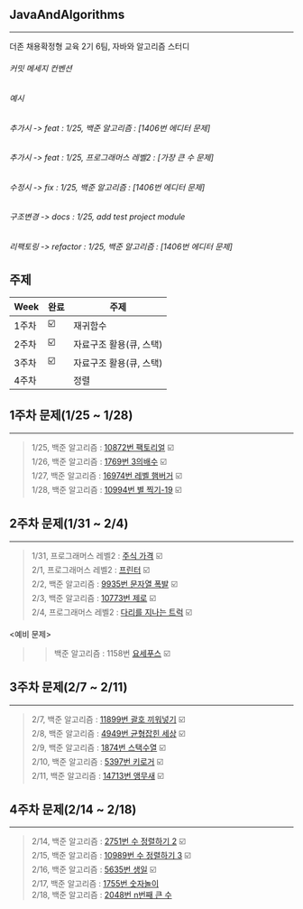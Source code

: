 ## JavaAndAlgorithms 
---------------------
더존 채용확정형 교육 2기 6팀, 자바와 알고리즘 스터디 </br>

###### 커밋 메세지 컨벤션</br>
###### 예시
###### 추가시 -> feat : 1/25, 백준 알고리즘 : [1406번 에디터 문제] 
###### 추가시 -> feat : 1/25, 프로그래머스 레벨2 : [가장 큰 수 문제] 
###### 수정시 -> fix : 1/25, 백준 알고리즘 : [1406번 에디터 문제] 
###### 구조변경 -> docs : 1/25, add test project module  
###### 리팩토링 -> refactor : 1/25, 백준 알고리즘 : [1406번 에디터 문제] 

주제
-------------------------------
| Week | 완료 |주제 |
| ------ | -- |----------- |
| 1주차 | ☑️ | 재귀함수 |
| 2주차 | ☑️ | 자료구조 활용(큐, 스택) |
| 3주차 | ☑️ | 자료구조 활용(큐, 스택) |
| 4주차 |  | 정렬 |

## 1주차 문제(1/25 ~ 1/28)
------------------------------
> 1/25, 백준 알고리즘 : [10872번 팩토리얼](https://www.acmicpc.net/problem/10872) ☑️ </br>
> 1/26, 백준 알고리즘 : [1769번 3의배수](https://www.acmicpc.net/problem/1769) ☑️ </br>
> 1/27, 백준 알고리즘 : [16974번 레벨 햄버거](https://www.acmicpc.net/problem/16974) ☑️ </br>
> 1/28, 백준 알고리즘 : [10994번 별 찍기-19](https://www.acmicpc.net/problem/10994) ☑️ </br>

## 2주차 문제(1/31 ~ 2/4)
------------------------------
> 1/31, 프로그래머스 레벨2 : [주식 가격](https://programmers.co.kr/learn/courses/30/lessons/42584) ☑️ </br>
> 2/1, 프로그래머스 레벨2 : [프린터](https://programmers.co.kr/learn/courses/30/lessons/42587) ☑️ </br>
> 2/2, 백준 알고리즘 : [9935번 문자열 폭발](https://www.acmicpc.net/problem/9935) ☑️ </br>
> 2/3, 백준 알고리즘 : [10773번 제로](https://www.acmicpc.net/problem/10773) ☑️ </br>
> 2/4, 프로그래머스 레벨2 : [다리를 지나는 트럭](https://programmers.co.kr/learn/courses/30/lessons/42583) ☑️ </br>

<예비 문제> </br>
>	>백준 알고리즘 : 1158번 [요세푸스](https://www.acmicpc.net/problem/1158) ☑️ </br>

## 3주차 문제(2/7 ~ 2/11)
------------------------------
> 2/7, 백준 알고리즘 : [11899번 괄호 끼워넣기](https://www.acmicpc.net/problem/11899) ☑️ </br>
> 2/8, 백준 알고리즘 : [4949번 균형잡힌 세상](https://www.acmicpc.net/problem/4949) ☑️ </br>
> 2/9, 백준 알고리즘 : [1874번 스택수열](https://www.acmicpc.net/problem/1874) ☑️ </br>
> 2/10, 백준 알고리즘 : [5397번 키로거](https://www.acmicpc.net/problem/5397) ☑️ </br>
> 2/11, 백준 알고리즘 : [14713번 앵무새](https://www.acmicpc.net/problem/14713) ☑️ </br>

## 4주차 문제(2/14 ~ 2/18)
------------------------------
> 2/14, 백준 알고리즘 : [2751번 수 정렬하기 2](https://www.acmicpc.net/problem/2751) ☑️ </br>
> 2/15, 백준 알고리즘 : [10989번 수 정렬하기 3](https://www.acmicpc.net/problem/10989) ☑️ </br>
> 2/16, 백준 알고리즘 : [5635번 생일](https://www.acmicpc.net/problem/5635) ☑️ </br>
> 2/17, 백준 알고리즘 : [1755번 숫자놀이](https://www.acmicpc.net/problem/1755)</br>
> 2/18, 백준 알고리즘 : [2048번 n번째 큰 수](https://www.acmicpc.net/problem/2048)</br>
